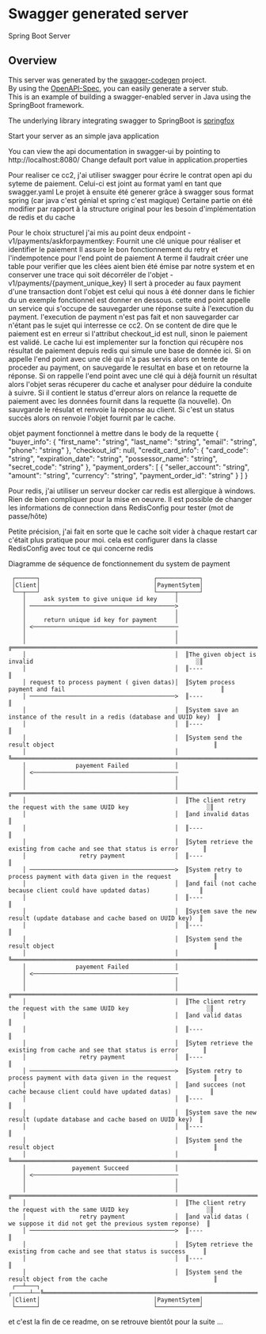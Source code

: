 # Swagger generated server

Spring Boot Server 


## Overview  
This server was generated by the [swagger-codegen](https://github.com/swagger-api/swagger-codegen) project.  
By using the [OpenAPI-Spec](https://github.com/swagger-api/swagger-core), you can easily generate a server stub.  
This is an example of building a swagger-enabled server in Java using the SpringBoot framework.  

The underlying library integrating swagger to SpringBoot is [springfox](https://github.com/springfox/springfox)  

Start your server as an simple java application  

You can view the api documentation in swagger-ui by pointing to  
http://localhost:8080/
Change default port value in application.properties


Pour realiser ce cc2, j'ai utiliser swagger pour écrire le contrat open api du syteme de paiement.
Celui-ci est joint au format yaml en tant que swagger.yaml
Le projet à ensuite été generer grâce à swagger sous format spring (car java c'est génial et spring c'est magique)
Certaine partie on été modifier par rapport à la structure original pour les besoin d'implémentation de redis et du cache

Pour le choix structurel j'ai mis au point deux endpoint
-v1/payments/askforpaymentkey:
    Fournit une clé unique pour réaliser et identifier le paiement 
    Il assure le bon fonctionnement du retry et l'indempotence
    pour l'end point de paiement 
    A terme il faudrait créer une table pour verifier
    que les clées aient bien été émise par notre system
    et en conserver une trace qui soit décorréler de l'objet 
-v1/payments/{payment_unique_key}
    Il sert à proceder au faux payment d'une transaction dont l'objet
    est celui qui nous à été donner dans le fichier du
    un exemple fonctionnel est donner en dessous.
    cette end point appelle un service qui s'occupe de sauvegarder
    une réponse suite à l'execution du payment.
    l'execution de payment n'est pas fait et non sauvegarder car
    n'étant pas le sujet qui interresse ce cc2.
    On se content de dire que le paiement est en erreur si l'attribut
    checkout_id est null, sinon le paiement est validé.
    Le cache lui est implementer sur la fonction qui
    récupère nos résultat de paiement depuis redis
    qui simule une base de donnée ici.
    Si on appelle l'end point avec une clé qui n'a pas servis alors
    on tente de proceder au payment, on sauvegarde le resultat en base
    et on retourne la réponse.
    Si on rappelle l'end point avec une clé qui à déjà
    fournit un résultat alors l'objet seras récuperer du cache
    et analyser pour déduire la conduite à suivre.
    Si il contient le status d'erreur alors on relance la requette
    de paiement avec les données fournit dans la requette (la nouvelle).
    On sauvgarde le résulat et renvoie la réponse au client.
    Si c'est un status succès alors on renvoie l'objet fournit par le cache.


objet payment fonctionnel à mettre dans le body de la requette
{
"buyer_info": {
"first_name": "string",
"last_name": "string",
"email": "string",
"phone": "string"
},
"checkout_id": null,
"credit_card_info": {
"card_code": "string",
"expiration_date": "string",
"possessor_name": "string",
"secret_code": "string"
},
"payment_orders": [
{
"seller_account": "string",
"amount": "string",
"currency": "string",
"payment_order_id": "string"
}
]
}

Pour redis, j'ai utiliser un serveur docker car redis
est allergique à windows. Rien de bien compliquer
pour la mise en oeuvre. Il est possible de changer les informations
de connection dans RedisConfig pour tester (mot de passe/hôte)

Petite précision, j'ai fait en sorte que le cache soit vider à
chaque restart car c'était plus pratique pour moi. cela est
configurer dans la classe RedisConfig avec tout ce qui concerne redis


Diagramme de séquence de fonctionnement du system de payment

     ┌──────┐                                ┌────────────┐                                                                       
     │Client│                                │PaymentSytem│                                                                       
     └──┬───┘                                └─────┬──────┘                                                                       
        │     ask system to give unique id key     │                                                                              
        │ ─────────────────────────────────────────>                                                                              
        │                                          │                                                                              
        │     return unique id key for payment     │                                                                              
        │ <─────────────────────────────────────────                                                                              
        │                                          │                                                                              
        │                                          │  ╔══════════════════════════════════════════════════════════════════════════╗
        │                                          │  ║The given object is invalid                                              ░║
        │                                          │  ║----                                                                      ║
        │ request to process payment ( given datas)│  ║Sytem process payment and fail                                            ║
        │ ─────────────────────────────────────────>  ║----                                                                      ║
        │                                          │  ║System save an instance of the result in a redis (database and UUID key)  ║
        │                                          │  ║----                                                                      ║
        │                                          │  ║System send the result object                                             ║
        │                                          │  ╚══════════════════════════════════════════════════════════════════════════╝
        │              payement Failed             │                                                                              
        │ <─────────────────────────────────────────                                                                              
        │                                          │                                                                              
        │                                          │  ╔══════════════════════════════════════════════════════════════════════════╗
        │                                          │  ║The client retry the request with the same UUID key                      ░║
        │                                          │  ║and invalid datas                                                         ║
        │                                          │  ║----                                                                      ║
        │                                          │  ║Sytem retrieve the existing from cache and see that status is error       ║
        │               retry payment              │  ║----                                                                      ║
        │ ─────────────────────────────────────────>  ║System retry to process payment with data given in the request            ║
        │                                          │  ║and fail (not cache because client could have updated datas)              ║
        │                                          │  ║----                                                                      ║
        │                                          │  ║System save the new result (update database and cache based on UUID key)  ║
        │                                          │  ║----                                                                      ║
        │                                          │  ║System send the result object                                             ║
        │                                          │  ╚══════════════════════════════════════════════════════════════════════════╝
        │              payement Failed             │                                                                              
        │ <─────────────────────────────────────────                                                                              
        │                                          │                                                                              
        │                                          │  ╔══════════════════════════════════════════════════════════════════════════╗
        │                                          │  ║The client retry the request with the same UUID key                      ░║
        │                                          │  ║and valid datas                                                           ║
        │                                          │  ║----                                                                      ║
        │                                          │  ║Sytem retrieve the existing from cache and see that status is error       ║
        │               retry payment              │  ║----                                                                      ║
        │ ─────────────────────────────────────────>  ║System retry to process payment with data given in the request            ║
        │                                          │  ║and succees (not cache because client could have updated datas)           ║
        │                                          │  ║----                                                                      ║
        │                                          │  ║System save the new result (update database and cache based on UUID key)  ║
        │                                          │  ║----                                                                      ║
        │                                          │  ║System send the result object                                             ║
        │                                          │  ╚══════════════════════════════════════════════════════════════════════════╝
        │             payement Succeed             │                                                                              
        │ <─────────────────────────────────────────                                                                              
        │                                          │                                                                              
        │                                          │  ╔══════════════════════════════════════════════════════════════════════════╗
        │                                          │  ║The client retry the request with the same UUID key                      ░║
        │               retry payment              │  ║and valid datas ( we suppose it did not get the previous system reponse)  ║
        │ ─────────────────────────────────────────>  ║----                                                                      ║
        │                                          │  ║Sytem retrieve the existing from cache and see that status is success     ║
        │                                          │  ║----                                                                      ║
        │                                          │  ║System send the result object from the cache                              ║
     ┌──┴───┐                                ┌─────┴──╚══════════════════════════════════════════════════════════════════════════╝
     │Client│                                │PaymentSytem│                                                                       
     └──────┘                                └────────────┘                                                                       


et c'est la fin de ce readme, on se retrouve bientôt pour la suite ...
